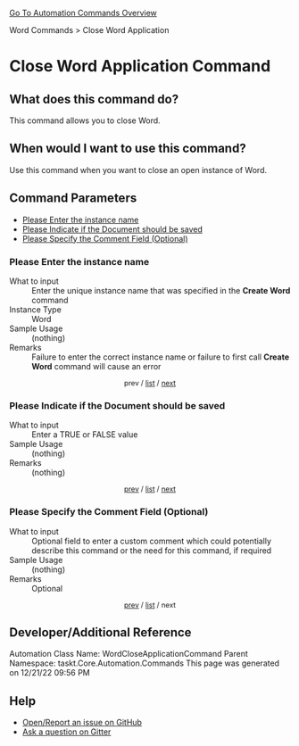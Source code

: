 <!--TITLE: Close Word Application Command -->
<!-- SUBTITLE: a command in the Word Commands group. -->
[Go To Automation Commands Overview](/automation-commands.md)


Word Commands &gt; Close Word Application


# Close Word Application Command


## What does this command do?
This command allows you to close Word.


## When would I want to use this command?
Use this command when you want to close an open instance of Word.


<a id="param_list"></a>
## Command Parameters
- [Please Enter the instance name](#param_0)
- [Please Indicate if the Document should be saved](#param_1)
- [Please Specify the Comment Field (Optional)](#param_2)


<a id="param_0"></a>
### Please Enter the instance name


<dl>
<dt>What to input</dt><dd>Enter the unique instance name that was specified in the <strong>Create Word</strong> command</dd>
<dt>Instance Type</dt><dd>Word</dd>
<dt>Sample Usage</dt><dd>(nothing)</dd>
<dt>Remarks</dt><dd>Failure to enter the correct instance name or failure to first call <strong>Create Word</strong> command will cause an error</dd>
</dl>




<div style="font-size: 90%; text-align: center">


prev / [list](#param_list) / [next](#param_1)


</div>


<a id="param_1"></a>
### Please Indicate if the Document should be saved


<dl>
<dt>What to input</dt><dd>Enter a TRUE or FALSE value</dd>
<dt>Sample Usage</dt><dd>(nothing)</dd>
<dt>Remarks</dt><dd>(nothing)</dd>
</dl>




<div style="font-size: 90%; text-align: center">


[prev](#param_1) / [list](#param_list) / [next](#param_2)


</div>


<a id="param_2"></a>
### Please Specify the Comment Field (Optional)


<dl>
<dt>What to input</dt><dd>Optional field to enter a custom comment which could potentially describe this command or the need for this command, if required</dd>
<dt>Sample Usage</dt><dd>(nothing)</dd>
<dt>Remarks</dt><dd>Optional</dd>
</dl>




<div style="font-size: 90%; text-align: center">


[prev](#param_2) / [list](#param_list) / next


</div>


## Developer/Additional Reference
Automation Class Name: WordCloseApplicationCommand
Parent Namespace: taskt.Core.Automation.Commands
This page was generated on 12/21/22 09:56 PM


## Help
- [Open/Report an issue on GitHub](https://github.com/saucepleez/taskt/issues/new)
- [Ask a question on Gitter](https://gitter.im/taskt-rpa/Lobby)
